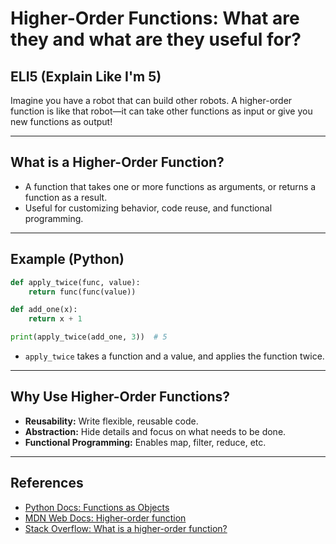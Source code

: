 # Higher-Order Functions: What are they and what are they useful for?

## ELI5 (Explain Like I'm 5)
Imagine you have a robot that can build other robots. A higher-order function is like that robot—it can take other functions as input or give you new functions as output!

---

## What is a Higher-Order Function?
- A function that takes one or more functions as arguments, or returns a function as a result.
- Useful for customizing behavior, code reuse, and functional programming.

---

## Example (Python)
```python
def apply_twice(func, value):
    return func(func(value))

def add_one(x):
    return x + 1

print(apply_twice(add_one, 3))  # 5
```
- `apply_twice` takes a function and a value, and applies the function twice.

---

## Why Use Higher-Order Functions?
- **Reusability:** Write flexible, reusable code.
- **Abstraction:** Hide details and focus on what needs to be done.
- **Functional Programming:** Enables map, filter, reduce, etc.

---

## References
- [Python Docs: Functions as Objects](https://docs.python.org/3/tutorial/controlflow.html#functions-as-objects)
- [MDN Web Docs: Higher-order function](https://developer.mozilla.org/en-US/docs/Glossary/Higher-order_function)
- [Stack Overflow: What is a higher-order function?](https://stackoverflow.com/questions/2872546/what-is-a-higher-order-function) 
